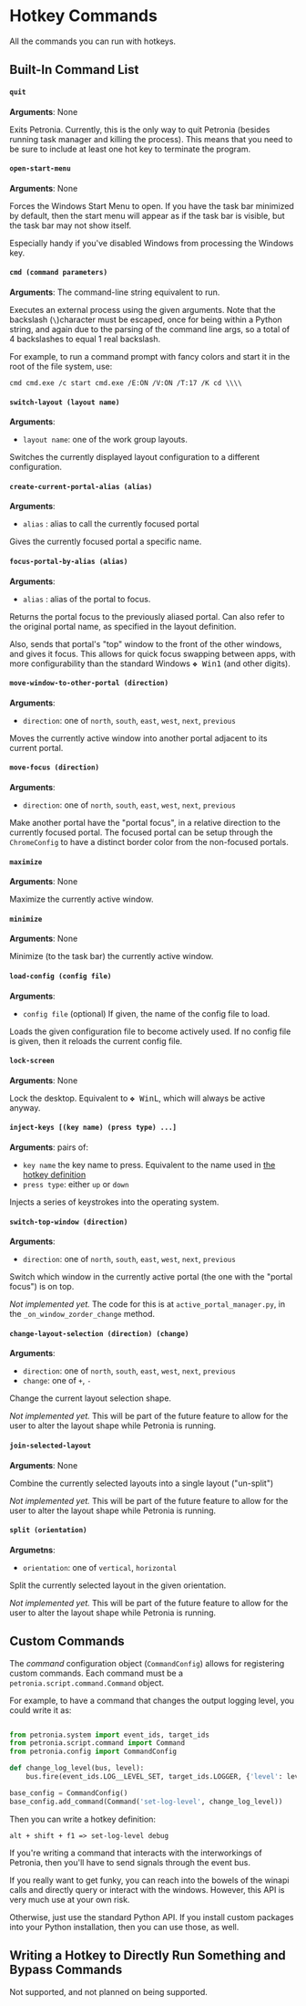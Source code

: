 # Hotkey Commands

All the commands you can run with hotkeys.


## Built-In Command List

#### `quit`

**Arguments**: None

Exits Petronia.  Currently, this is the only way to quit Petronia
(besides running task manager and killing the process).  This means that you
need to be sure to include at least one hot key to terminate the program.


#### `open-start-menu`

**Arguments**: None

Forces the Windows Start Menu to open.  If you have the task bar minimized by
default, then the start menu will appear as if the task bar is visible, but
the task bar may not show itself.

Especially handy if you've disabled Windows from processing the Windows key.


#### `cmd (command parameters)`

**Arguments**: The command-line string equivalent to run.

Executes an external process using the given arguments.  Note that the
backslash (`\`)character must be escaped, once for being within a Python
string, and again due to the parsing of the command line args, so a total of
4 backslashes to equal 1 real backslash.

For example, to run a command prompt with fancy colors and start it in the
root of the file system, use:

```
cmd cmd.exe /c start cmd.exe /E:ON /V:ON /T:17 /K cd \\\\
```


#### `switch-layout (layout name)`

**Arguments**:

* `layout name`: one of the work group layouts.

Switches the currently displayed layout configuration to a different
configuration.


#### `create-current-portal-alias (alias)`

**Arguments**:

* `alias` : alias to call the currently focused portal

Gives the currently focused portal a specific name.


#### `focus-portal-by-alias (alias)`

**Arguments**:

* `alias` : alias of the portal to focus.

Returns the portal focus to the previously aliased portal.  Can also refer
to the original portal name, as specified in the layout definition.

Also, sends that portal's "top" window to the front of the other windows, and
gives it focus.  This allows for quick focus swapping between apps, with more
configurability than the standard Windows <kbd>&#x2756; Win</kbd><kbd>1</kbd>
(and other digits).


#### `move-window-to-other-portal (direction)`

**Arguments**:

* `direction`: one of `north`, `south`, `east`, `west`, `next`, `previous`

Moves the currently active window into another portal adjacent to its current
portal.


#### `move-focus (direction)`

**Arguments**:

* `direction`: one of `north`, `south`, `east`, `west`, `next`, `previous`

Make another portal have the "portal focus", in a relative direction to the
currently focused portal.  The focused portal can be setup through the
`ChromeConfig` to have a distinct border color from the non-focused portals.


#### `maximize`

**Arguments**: None

Maximize the currently active window.


#### `minimize`

**Arguments**: None

Minimize (to the task bar) the currently active window.


#### `load-config (config file)`

**Arguments**:

* `config file` (optional) If given, the name of the config file to load.

Loads the given configuration file to become actively used.  If no config
file is given, then it reloads the current config file.


#### `lock-screen`

**Arguments**: None

Lock the desktop.  Equivalent to <kbd>&#x2756; Win</kbd><kbd>L</kbd>, which
will always be active anyway.


#### `inject-keys [(key name) (press type) ...]`

**Arguments**: pairs of:

* `key name` the key name to press.  Equivalent to the name used in
    [the hotkey definition](keys.md)
* `press type`: either `up` or `down`

Injects a series of keystrokes into the operating system.


#### `switch-top-window (direction)`

**Arguments**:

* `direction`: one of `north`, `south`, `east`, `west`, `next`, `previous`

Switch which window in the currently active portal (the one with the "portal
focus") is on top.

*Not implemented yet.*  The code for this is at `active_portal_manager.py`,
in the `_on_window_zorder_change` method.


#### `change-layout-selection (direction) (change)`

**Arguments**:

* `direction`: one of `north`, `south`, `east`, `west`, `next`, `previous`
* `change`: one of `+`, `-`

Change the current layout selection shape.

*Not implemented yet.*  This will be part of the future feature to allow for
the user to alter the layout shape while Petronia is running.


#### `join-selected-layout`

**Arguments**: None

Combine the currently selected layouts into a single layout ("un-split")

*Not implemented yet.*  This will be part of the future feature to allow for
the user to alter the layout shape while Petronia is running.


#### `split (orientation)`

**Argumetns**:

* `orientation`: one of `vertical`, `horizontal`

Split the currently selected layout in the given orientation.

*Not implemented yet.*  This will be part of the future feature to allow for
the user to alter the layout shape while Petronia is running.



## Custom Commands

The *command* configuration object (`CommandConfig`) allows for registering
custom commands.  Each command must be a `petronia.script.command.Command`
object.

For example, to have a command that changes the output logging level, you
could write it as:

```python

from petronia.system import event_ids, target_ids
from petronia.script.command import Command
from petronia.config import CommandConfig

def change_log_level(bus, level):
    bus.fire(event_ids.LOG__LEVEL_SET, target_ids.LOGGER, {'level': level})

base_config = CommandConfig()
base_config.add_command(Command('set-log-level', change_log_level))
```

Then you can write a hotkey definition:

```
alt + shift + f1 => set-log-level debug
```

If you're writing a command that interacts with the interworkings of Petronia,
then you'll have to send signals through the event bus.

If you really want to get funky, you can reach into the bowels of the winapi
calls and directly query or interact with the windows.  However, this API is
very much use at your own risk.

Otherwise, just use the standard Python API.  If you install custom packages
into your Python installation, then you can use those, as well. 


## Writing a Hotkey to Directly Run Something and Bypass Commands

Not supported, and not planned on being supported.
